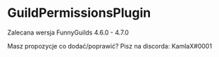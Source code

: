 # GuildPermissionsPlugin

Zalecana wersja FunnyGuilds 4.6.0 - 4.7.0

Masz propozycje co dodać/poprawić? Pisz na discorda: KamlaX#0001
